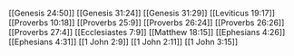 [[Genesis 24:50]]
[[Genesis 31:24]]
[[Genesis 31:29]]
[[Leviticus 19:17]]
[[Proverbs 10:18]]
[[Proverbs 25:9]]
[[Proverbs 26:24]]
[[Proverbs 26:26]]
[[Proverbs 27:4]]
[[Ecclesiastes 7:9]]
[[Matthew 18:15]]
[[Ephesians 4:26]]
[[Ephesians 4:31]]
[[1 John 2:9]]
[[1 John 2:11]]
[[1 John 3:15]]
